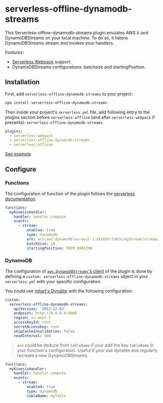# serverless-offline-dynamodb-streams

This Serverless-offline-dynamodb-streams plugin emulates AWS λ and DynamoDBStreams on your local machine. To do so, it listens DynamoDBStreams stream and invokes your handlers.

*Features*:
- [Serverless Webpack](https://github.com/serverless-heaven/serverless-webpack/) support.
- DynamoDBStreams configurations: batchsize and startingPosition.

## Installation

First, add `serverless-offline-dynamodb-streams` to your project:

```sh
npm install serverless-offline-dynamodb-streams
```

Then inside your project's `serverless.yml` file, add following entry to the plugins section before `serverless-offline` (and after `serverless-webpack` if presents): `serverless-offline-dynamodb-streams`.

```yml
plugins:
  - serverless-webpack
  - serverless-offline-dynamodb-streams
  - serverless-offline
```

[See example](../../tests/serverless-plugins-integration/README.md#dynamodb-streams)

## Configure

### Functions

Ths configuration of function of the plugin follows the [serverless documentation](https://serverless.com/framework/docs/providers/aws/events/streams/).

```yml
functions:
  myKinesisHandler:
    handler: handler.compute
    events:
      - stream:
          enabled: true
          type: dynamodb
          arn: arn:aws:dynamodb:eu-west-1:XXXXXX:table/myStream/stream/2018-07-02T19:48:31.121
          batchSize: 10
          startingPosition: TRIM_HORIZON
```


### DynamoDB

The configuration of [`aws.DynamoDBStreams`'s client](https://docs.aws.amazon.com/AWSJavaScriptSDK/latest/AWS/DynamoDBStreams.html#constructor-property) of the plugin is done by defining a `custom: serverless-offline-dynamodb-streams` object in your `serverless.yml` with your specific configuration.

You could use [mhart's Dynalite](https://github.com/mhart/dynalite) with the following configuration:

```yml
custom:
  serverless-offline-dynamodb-streams:
    apiVersion: '2013-12-02'
    endpoint: http://0.0.0.0:8000
    region: eu-west-1
    accessKeyId: root
    secretAccessKey: root
    skipCacheInvalidation: false
    readInterval: 500
```

> `arn` could be deduce from `tableName` if your add the key `tableName` in your function's configuration. Useful if your use dynalite and regularly recreate a new DynamoDBStreams.

```yml
functions:
  myKinesisHandler:
    handler: handler.compute
    events:
      - stream:
          enabled: true
          type: dynamodb
          tableName: myTable
```
